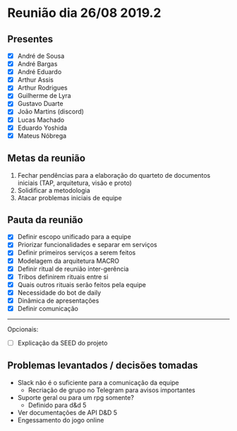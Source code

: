 # Reunião dia 26/08 2019.2

## Presentes

- [x] André de Sousa
- [x] André Bargas
- [x] André Eduardo
- [x] Arthur Assis
- [x] Arthur Rodrigues
- [x] Guilherme de Lyra
- [x] Gustavo Duarte
- [x] João Martins (discord)
- [x] Lucas Machado
- [x] Eduardo Yoshida
- [x] Mateus Nóbrega

## Metas da reunião

1. Fechar pendências para a elaboração do quarteto de documentos iniciais (TAP, arquitetura, visão e proto)
2. Solidificar a metodologia
3. Atacar problemas iniciais de equipe

## Pauta da reunião

- [x] Definir escopo unificado para a equipe
- [x] Priorizar funcionalidades e separar em serviços
- [x] Definir primeiros serviços a serem feitos
- [x] Modelagem da arquitetura MACRO
- [x] Definir ritual de reunião inter-gerência
- [x] Tribos definirem rituais entre si
- [x] Quais outros rituais serão feitos pela equipe
- [x] Necessidade do bot de daily
- [x] Dinâmica de apresentações
- [x] Definir comunicação

---

Opcionais:

- [ ] Explicação da SEED do projeto

## Problemas levantados / decisões tomadas

- Slack não é o suficiente para a comunicação da equipe
  - Recriação de grupo no Telegram para avisos importantes
- Suporte geral ou para um rpg somente?
  - Definido para d&d 5
- Ver documentações de API D&D 5
- Engessamento do jogo online

